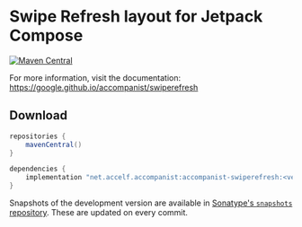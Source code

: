 # Swipe Refresh layout for Jetpack Compose

[![Maven Central](https://img.shields.io/maven-central/v/com.google.accompanist/accompanist-swiperefresh)](https://search.maven.org/search?q=g:com.google.accompanist)

For more information, visit the documentation: https://google.github.io/accompanist/swiperefresh

## Download

```groovy
repositories {
    mavenCentral()
}

dependencies {
    implementation "net.accelf.accompanist:accompanist-swiperefresh:<version>"
}
```

Snapshots of the development version are available in [Sonatype's `snapshots` repository][snap]. These are updated on every commit.

  [snap]: https://oss.sonatype.org/content/repositories/snapshots/com/google/accompanist/accompanist-swiperefresh/